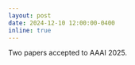 ```yaml
---
layout: post
date: 2024-12-10 12:00:00-0400
inline: true
---
```


Two papers accepted to AAAI 2025.
